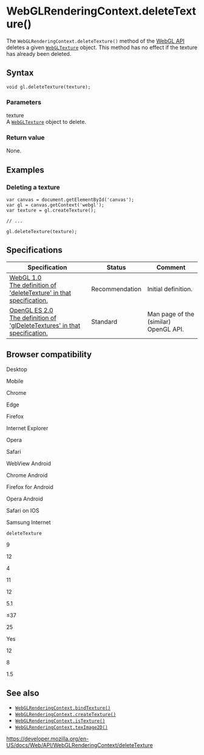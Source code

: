 WebGLRenderingContext.deleteTexture()
=====================================

The `WebGLRenderingContext.deleteTexture()` method of the [WebGL API](../webgl_api) deletes a given [`WebGLTexture`](../webgltexture) object. This method has no effect if the texture has already been deleted.

Syntax
------

    void gl.deleteTexture(texture);

### Parameters

texture  
A [`WebGLTexture`](../webgltexture) object to delete.

### Return value

None.

Examples
--------

### Deleting a texture

    var canvas = document.getElementById('canvas');
    var gl = canvas.getContext('webgl');
    var texture = gl.createTexture();

    // ...

    gl.deleteTexture(texture);

Specifications
--------------

<table><thead><tr class="header"><th>Specification</th><th>Status</th><th>Comment</th></tr></thead><tbody><tr class="odd"><td><a href="https://www.khronos.org/registry/webgl/specs/latest/1.0/#5.14.8">WebGL 1.0<br />
<span class="small">The definition of 'deleteTexture' in that specification.</span></a></td><td><span class="spec-rec">Recommendation</span></td><td>Initial definition.</td></tr><tr class="even"><td><a href="https://www.khronos.org/opengles/sdk/docs/man/xhtml/glDeleteTextures.xml">OpenGL ES 2.0<br />
<span class="small">The definition of 'glDeleteTextures' in that specification.</span></a></td><td><span class="spec-standard">Standard</span></td><td>Man page of the (similar) OpenGL API.</td></tr></tbody></table>

Browser compatibility
---------------------

Desktop

Mobile

Chrome

Edge

Firefox

Internet Explorer

Opera

Safari

WebView Android

Chrome Android

Firefox for Android

Opera Android

Safari on IOS

Samsung Internet

`deleteTexture`

9

12

4

11

12

5.1

≤37

25

Yes

12

8

1.5

See also
--------

-   [`WebGLRenderingContext.bindTexture()`](bindtexture)
-   [`WebGLRenderingContext.createTexture()`](createtexture)
-   [`WebGLRenderingContext.isTexture()`](istexture)
-   [`WebGLRenderingContext.texImage2D()`](teximage2d)

<a href="https://developer.mozilla.org/en-US/docs/Web/API/WebGLRenderingContext/deleteTexture" class="_attribution-link">https://developer.mozilla.org/en-US/docs/Web/API/WebGLRenderingContext/deleteTexture</a>

